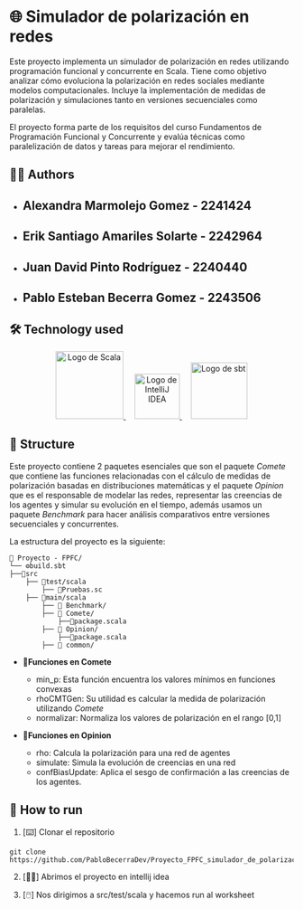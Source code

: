 # 🌐 Simulador de polarización en redes

Este proyecto implementa un simulador de polarización en redes utilizando programación funcional y concurrente en Scala. Tiene como objetivo analizar cómo evoluciona la polarización en redes sociales mediante modelos computacionales. Incluye la implementación de medidas de polarización y simulaciones tanto en versiones secuenciales como paralelas.

El proyecto forma parte de los requisitos del curso Fundamentos de Programación Funcional y Concurrente y evalúa técnicas como paralelización de datos y tareas para mejorar el rendimiento.




## 👩‍💻 Authors

- Alexandra Marmolejo Gomez - 2241424 
    - 
- Erik Santiago Amariles Solarte - 2242964
    -
- Juan David Pinto Rodríguez - 2240440
    -
- Pablo Esteban Becerra Gomez - 2243506
    -
 



## 🛠️ Technology used

<p align="center">
  <a href="https://www.scala-lang.org" target="_blank">
    <img src="https://upload.wikimedia.org/wikipedia/commons/3/39/Scala-full-color.svg" alt="Logo de Scala" width="120"/>
  </a>&nbsp;&nbsp;&nbsp;
  <a href="https://www.jetbrains.com/idea/" target="_blank">
    <img src="https://resources.jetbrains.com/storage/products/company/brand/logos/IntelliJ_IDEA_icon.svg" alt="Logo de IntelliJ IDEA" width="80"/>
  </a>&nbsp;&nbsp;&nbsp;
  <a href="https://www.scala-sbt.org/" target="_blank">
    <img src="https://keepcoding.io/wp-content/uploads/2022/06/image-3.png" alt="Logo de sbt" width="100"/>
  </a>
</p>




    
## 📂 Structure
Este proyecto contiene 2 paquetes esenciales que son el paquete *Comete* que contiene las funciones relacionadas con el cálculo de medidas de polarización basadas en distribuciones matemáticas y el paquete *Opinion* que es el responsable de modelar las redes, representar las creencias de los agentes y simular su evolución en el tiempo, además usamos un paquete *Benchmark* para hacer análisis comparativos entre versiones secuenciales y concurrentes.

La estructura del proyecto es la siguiente:

~~~
📁 Proyecto - FPFC/
└── ⚙️build.sbt
├──📁src
    ├── 📁test/scala
        ├── 📄Pruebas.sc
    ├── 📁main/scala
        ├── 📁 Benchmark/
        ├── 📁 Comete/
            ├──📄package.scala
        ├── 📁 Opinion/ 
            ├──📄package.scala
        ├── 📁 common/
~~~


* **📁Funciones en Comete**        
    - min_p: Esta función encuentra los valores mínimos en funciones convexas 
    - rhoCMTGen: Su utilidad es calcular la medida de polarización utilizando _Comete_
    - normalizar: Normaliza los valores de polarización en el rango [0,1] 

* **📁Funciones en Opinion**
    - rho: Calcula la polarización para una red de agentes
    - simulate: Simula la evolución de creencias en una red
    - confBiasUpdate: Aplica el sesgo de confirmación a las creencias de los agentes.
    
## 🚀 How to run
1. [⌨️] Clonar el repositorio
~~~
git clone https://github.com/PabloBecerraDev/Proyecto_FPFC_simulador_de_polarizacion_en_redes.git
~~~

2. [👨‍💻] Abrimos el proyecto en intellij idea

3. [🖱️] Nos dirigimos a src/test/scala y hacemos run al worksheet
